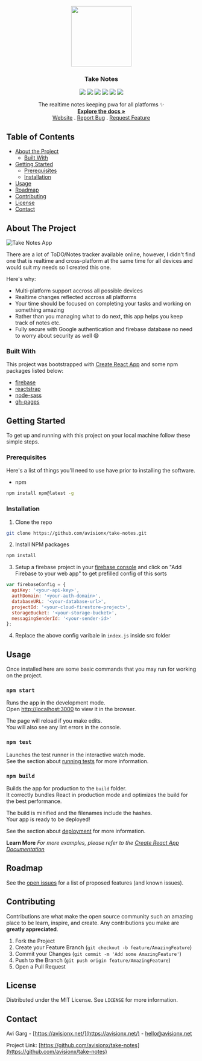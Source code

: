 <p align="center">
  <img src="https://avisionx.github.io/take-notes/icons/android-icon-192x192-dunplab-manifest-16621.png" alt="" width="160" height="160">
  <h3 align="center">Take Notes</h3>
  <p align="center"><img src="https://img.shields.io/github/issues-raw/avisionx/take-notes?style=flat-square"> <img src="https://img.shields.io/github/languages/count/avisionx/take-notes?style=flat-square"> <img src="https://img.shields.io/github/languages/code-size/avisionx/take-notes?style=flat-square"> <img src="https://img.shields.io/github/stars/avisionx/take-notes?style=flat-square"> <img src="https://img.shields.io/github/contributors/avisionx/take-notes?style=flat-square"> <img src="https://img.shields.io/github/license/avisionx/take-notes?style=flat-square"></p>

  <p align="center">
    The realtime notes keeping pwa for all platforms ✨
    </br>
    <a href="https://github.com/avisionx/take-notes/#table-of-contents"><strong>Explore the docs »</strong></a><br/>
    <a href="https://avisionx.github.io/take-notes">Website</a>
    .
    <a href="https://github.com/avisionx/take-notes/issues">Report Bug</a>
    .
    <a href="https://github.com/avisionx/take-notes/issues">Request Feature</a>
  </p>
</p>  

<!-- TABLE OF CONTENTS -->
## Table of Contents
* [About the Project](#about-the-project)
  * [Built With](#built-with)
* [Getting Started](#getting-started)
  * [Prerequisites](#prerequisites)
  * [Installation](#installation)
* [Usage](#usage)
* [Roadmap](#roadmap)
* [Contributing](#contributing)
* [License](#license)
* [Contact](#contact)

<!-- ABOUT THE PROJECT -->
## About The Project
![Take Notes App](https://user-images.githubusercontent.com/32339251/94259263-d175a680-ff4b-11ea-9499-ac5860c900ba.gif)

There are a lot of ToDO/Notes tracker available online, however, I didn't find one that is realtime and cross-platform at the same time for all devices and would suit my needs so I created this one. 

Here's why:
* Multi-platform support accross all possible devices
* Realtime changes reflected accross all platforms
* Your time should be focused on completing your tasks and working on something amazing 
* Rather than you managing what to do next, this app helps you keep track of notes etc.
* Fully secure with Google authentication and firebase database no need to worry about security as well :smile:

### Built With
This project was bootstrapped with [Create React App](https://github.com/facebook/create-react-app) and some npm packages listed below:
* [firebase](https://www.npmjs.com/package/firebase)
* [reactstrap](https://www.npmjs.com/package/reactstrap)
* [node-sass](https://www.npmjs.com/package/node-sass)
* [gh-pages](https://www.npmjs.com/package/gh-pages)

<!-- GETTING STARTED -->
## Getting Started
To get up and running with this project on your local machine follow these simple steps.

### Prerequisites
Here's a list of things you'll need to use have prior to installing the software.
* npm
```sh
npm install npm@latest -g
```

### Installation
1. Clone the repo
```sh
git clone https://github.com/avisionx/take-notes.git
```
2. Install NPM packages
```sh
npm install
```
3. Setup a firebase project in your [firebase console](https://console.firebase.google.com/) and click on "Add Firebase to your web app" to get prefilled config of this sorts
```js
var firebaseConfig = {
  apiKey: '<your-api-key>',
  authDomain: '<your-auth-domain>',
  databaseURL: '<your-database-url>',
  projectId: '<your-cloud-firestore-project>',
  storageBucket: '<your-storage-bucket>',
  messagingSenderId: '<your-sender-id>'
};
```
4. Replace the above config varibale in `index.js` inside src folder

<!-- USAGE EXAMPLES -->
## Usage
Once installed here are some basic commands that you may run for working on the project.

### `npm start`
Runs the app in the development mode.<br />
Open [http://localhost:3000](http://localhost:3000) to view it in the browser.

The page will reload if you make edits.<br />
You will also see any lint errors in the console.

### `npm test`
Launches the test runner in the interactive watch mode.<br />
See the section about [running tests](https://facebook.github.io/create-react-app/docs/running-tests) for more information.

### `npm build`
Builds the app for production to the `build` folder.<br />
It correctly bundles React in production mode and optimizes the build for the best performance.

The build is minified and the filenames include the hashes.<br />
Your app is ready to be deployed!

See the section about [deployment](https://facebook.github.io/create-react-app/docs/deployment) for more information.

**Learn More**
_For more examples, please refer to the [Create React App Documentation](https://facebook.github.io/create-react-app/docs/getting-started)_

<!-- ROADMAP -->
## Roadmap
See the [open issues](https://github.com/avisionx/take-notes/issues) for a list of proposed features (and known issues).


<!-- CONTRIBUTING -->
## Contributing
Contributions are what make the open source community such an amazing place to be learn, inspire, and create. Any contributions you make are **greatly appreciated**.

1. Fork the Project
2. Create your Feature Branch (`git checkout -b feature/AmazingFeature`)
3. Commit your Changes (`git commit -m 'Add some AmazingFeature'`)
4. Push to the Branch (`git push origin feature/AmazingFeature`)
5. Open a Pull Request

<!-- LICENSE -->
## License
Distributed under the MIT License. See `LICENSE` for more information.

<!-- CONTACT -->
## Contact
Avi Garg - [https://avisionx.net/](https://avisionx.net/) - hello@avisionx.net

Project Link: [https://github.com/avisionx/take-notes](https://github.com/avisionx/take-notes)

